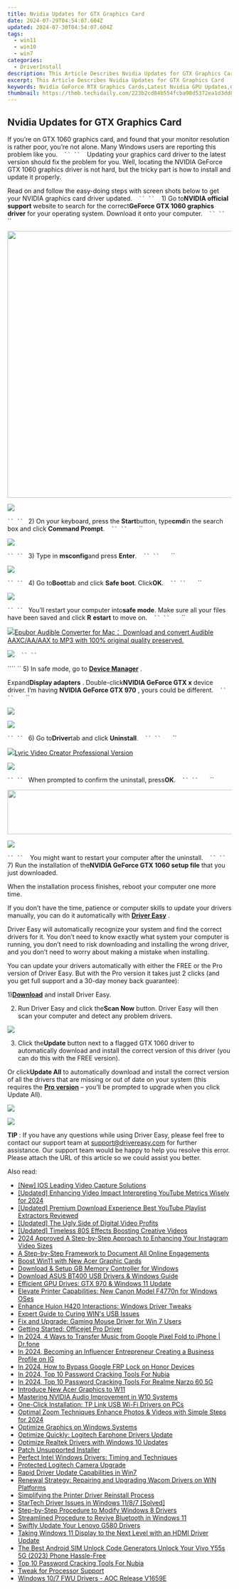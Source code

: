 ```yaml
---
title: Nvidia Updates for GTX Graphics Card
date: 2024-07-29T04:54:07.604Z
updated: 2024-07-30T04:54:07.604Z
tags:
  - win11
  - win10
  - win7
categories:
  - DriverInstall
description: This Article Describes Nvidia Updates for GTX Graphics Card
excerpt: This Article Describes Nvidia Updates for GTX Graphics Card
keywords: Nvidia GeForce RTX Graphics Cards,Latest Nvidia GPU Updates,GTX Series Graphics Card Performance,Nvidia Drivers for PC Gaming,New Features in Nvidia GPUs,Enhanced GTX Graphics Technology,Compatibility of Nvidia GTX with Laptops
thumbnail: https://thmb.techidaily.com/223b2cd84b554fcba98d5372ea1d3dd821fdb509b297d0e58b02ccac8ebf1737.jpg
---
```


## Nvidia Updates for GTX Graphics Card

 If you’re on GTX 1060 graphics card, and found that your monitor resolution is rather poor, you’re not alone. Many Windows users are reporting this problem like you.
```` ```` ```` ``
`` ```` ```` ```` Updating your graphics card driver to the latest version should fix the problem for you. Well, locating the NVIDIA GeForce GTX 1060 graphics driver is not hard, but the tricky part is how to install and update it properly.

 Read on and follow the easy-doing steps with screen shots below to get your NVIDIA graphics card driver updated.
```` ```` ```` ``
`` ```` ```` ```` 1) Go to**NVIDIA official support** website to search for the correct**GeForce GTX 1060 graphics driver** for your operating system. Download it onto your computer.
```` ```` ```` ``
`` ```` ```` ```` ```` ```` ``

<!-- affiliate ads begin -->
<a href="https://appsumo.8odi.net/c/5597632/2075461/7443" target="_top" id="2075461"><img src="//a.impactradius-go.com/display-ad/7443-2075461" border="0" alt="" width="1200" height="600"/></a><img height="0" width="0" src="https://appsumo.8odi.net/i/5597632/2075461/7443" style="position:absolute;visibility:hidden;" border="0" />
<!-- affiliate ads end -->
![](https://images.drivereasy.com/wp-content/uploads/2016/10/geforce-gtx-1060-graphics-driver.jpg)

```` ``
`` ```` ```` ````2) On your keyboard, press the **Start**button, type**cmd**in the search box and click **Command Prompt**.
```` ```` ```` ``
`` ```` ```` ```` ```` ```` ``

![](https://images.drivereasy.com/wp-content/uploads/2016/10/command-prompt-cmd.png)

```` ``
`` ```` ```` ````3) Type in **msconfig**and press **Enter**.
```` ```` ```` ``
`` ```` ```` ```` ```` ```` ``

![](https://images.drivereasy.com/wp-content/uploads/2016/10/msconfig.jpg)

```` ``
`` ```` ```` ````4) Go to**Boot**tab and click **Safe boot**. Click**OK**.
```` ```` ```` ``
`` ```` ```` ```` ```` ```` ``

![](https://images.drivereasy.com/wp-content/uploads/2016/10/system-configuration-safe-boot.jpg)

```` ``
`` ```` ```` ````You’ll restart your computer into**safe mode**. Make sure all your files have been saved and click **R** **estart** to move on.
```` ```` ```` ``
`` ```` ```` ```` ```` ```` ``

<!-- affiliate ads begin -->
<a href="https://secure.2checkout.com/order/checkout.php?PRODS=4713565&QTY=1&AFFILIATE=108875&CART=1"><img src="https://www.epubor.com/images/uppic/audible-converter-interface.png" border="0">Epubor Audible Converter for Mac： Download and convert Audible AAXC/AA/AAX to MP3 with 100% original quality preserved.</a>
<!-- affiliate ads end -->
![](https://images.drivereasy.com/wp-content/uploads/2016/10/system-configuration-restart.png)
```` ```` ```` ``
`` ```` ```` ````

```` `` 5) In safe mode, go to [**Device Manager**](https://tools.techidaily.com/drivereasy/download/) .

 Expand**Display adapters** . Double-click**NVIDIA GeForce GTX x** device driver. I’m having **NVIDIA GeForce GTX 970** , yours could be different.
```` ```` ```` ``
`` ```` ```` ```` ```` ```` ``

<!-- affiliate ads begin -->
<a href="https://store.massmailsoftware.com/order/checkout.php?PRODS=2069351&QTY=1&AFFILIATE=108875&CART=1"><img src="https://secure.avangate.com/images/merchant/dc87c13749315c7217cdc4ac692e704c/banera_for_partners-24_%282%29.jpg" border="0"></a>
<!-- affiliate ads end -->
![](https://images.drivereasy.com/wp-content/uploads/2016/10/nvidia-geforce-gtx-x.jpg)

```` ``
`` ```` ```` ````6) Go to**Driver**tab and click **Uninstall**.
```` ```` ```` ``
`` ```` ```` ```` ```` ```` ``

<!-- affiliate ads begin -->
<a href="https://secure.2checkout.com/order/checkout.php?PRODS=11224199&QTY=1&AFFILIATE=108875&CART=1"><img src="https://secure.avangate.com/images/merchant/e09fdffe648a30658a9657bbed7b2388/products/copy_boxshot_lyricvideo.png" border="0">Lyric Video Creator Professional Version</a>
<!-- affiliate ads end -->
![](https://images.drivereasy.com/wp-content/uploads/2016/10/uninstall-nvidia-geforce-gtx-driver.png)

```` ``
`` ```` ```` ````When prompted to confirm the uninstall, press**OK**.
```` ```` ```` ``
`` ```` ```` ```` ```` ```` ``

<!-- affiliate ads begin -->
<a href="https://imp.i110150.net/c/5597632/924299/11305" target="_top" id="924299"><img src="//a.impactradius-go.com/display-ad/11305-924299" border="0" alt="" width="520" height="100"/></a>
<!-- affiliate ads end -->
![](https://images.drivereasy.com/wp-content/uploads/2016/10/confrim-device-uninstall.png)

```` ``
`` ```` ```` ```` You might want to restart your computer after the uninstall.
```` ```` ```` ``
`` ```` ```` ```` 7) Run the installation of the**NVIDIA GeForce GTX 1060 setup file** that you just downloaded.

 When the installation process finishes, reboot your computer one more time.

 If you don’t have the time, patience or computer skills to update your drivers manually, you can do it automatically with [**Driver Easy**](https://tools.techidaily.com/drivereasy/download/) .

 Driver Easy will automatically recognize your system and find the correct drivers for it. You don’t need to know exactly what system your computer is running, you don’t need to risk downloading and installing the wrong driver, and you don’t need to worry about making a mistake when installing.

 You can update your drivers automatically with either the FREE or the Pro version of Driver Easy. But with the Pro version it takes just 2 clicks (and you get full support and a 30-day money back guarantee):

 1)[**Download**](https://tools.techidaily.com/drivereasy/download/) and install Driver Easy.

 2) Run Driver Easy and click the**Scan Now** button. Driver Easy will then scan your computer and detect any problem drivers.

![](https://images.drivereasy.com/wp-content/uploads/2017/04/img_58e5f35249bf7.png)

 3) Click the**Update** button next to a flagged GTX 1060 driver to automatically download and install the correct version of this driver (you can do this with the FREE version).

 Or click**Update All** to automatically download and install the correct version of all the drivers that are missing or out of date on your system (this requires the [**Pro version**](https://tools.techidaily.com/drivereasy/download/) – you’ll be prompted to upgrade when you click Update All).

<!-- affiliate ads begin -->
<a href="https://secure.2checkout.com/order/checkout.php?PRODS=4620778&QTY=1&AFFILIATE=108875&CART=1"><img src="https://secure.avangate.com/images/merchant/07dd4d5a72f5740ef0f035f201951476/300__250banner.jpg" border="0"></a>
<!-- affiliate ads end -->
![](https://images.drivereasy.com/wp-content/uploads/2017/04/img_58e5f46880945.jpg)

**TIP** : If you have any questions while using Driver Easy, please feel free to contact our support team at [support@drivereasy.com](https://tools.techidaily.com/drivereasy/download/) for further assistance. Our support team would be happy to help you resolve this error. Please attach the URL of this article so we could assist you better.

<ins class="adsbygoogle"
     style="display:block"
     data-ad-format="autorelaxed"
     data-ad-client="ca-pub-7571918770474297"
     data-ad-slot="1223367746"></ins>



<ins class="adsbygoogle"
     style="display:block"
     data-ad-client="ca-pub-7571918770474297"
     data-ad-slot="8358498916"
     data-ad-format="auto"
     data-full-width-responsive="true"></ins>





<span class="atpl-alsoreadstyle">Also read:</span>
<div><ul>
<li><a href="https://extra-approaches.techidaily.com/new-ios-leading-video-capture-solutions/"><u>[New] IOS Leading Video Capture Solutions</u></a></li>
<li><a href="https://facebook-record-videos.techidaily.com/updated-enhancing-video-impact-interpreting-youtube-metrics-wisely-for-2024/"><u>[Updated] Enhancing Video Impact  Interpreting YouTube Metrics Wisely for 2024</u></a></li>
<li><a href="https://facebook-video-share.techidaily.com/updated-premium-download-experience-best-youtube-playlist-extractors-reviewed/"><u>[Updated] Premium Download Experience  Best YouTube Playlist Extractors Reviewed</u></a></li>
<li><a href="https://facebook-video-share.techidaily.com/updated-the-ugly-side-of-digital-video-profits/"><u>[Updated] The Ugly Side of Digital Video Profits</u></a></li>
<li><a href="https://some-skills.techidaily.com/updated-timeless-80s-effects-boosting-creative-videos/"><u>[Updated] Timeless 80S Effects Boosting Creative Videos</u></a></li>
<li><a href="https://instagram-videos.techidaily.com/2024-approved-a-step-by-step-approach-to-enhancing-your-instagram-video-sizes/"><u>2024 Approved  A Step-by-Step Approach to Enhancing Your Instagram Video Sizes</u></a></li>
<li><a href="https://facebook.techidaily.com/a-step-by-step-framework-to-document-all-online-engagements/"><u>A Step-by-Step Framework to Document All Online Engagements</u></a></li>
<li><a href="https://driver-install.techidaily.com/boost-win11-with-new-acer-graphic-cards/"><u>Boost Win11 with New Acer Graphic Cards</u></a></li>
<li><a href="https://driver-install.techidaily.com/download-and-setup-gb-memory-controller-for-windows/"><u>Download & Setup GB Memory Controller for Windows</u></a></li>
<li><a href="https://driver-install.techidaily.com/download-asus-bt400-usb-drivers-and-windows-guide/"><u>Download ASUS BT400 USB Drivers & Windows Guide</u></a></li>
<li><a href="https://driver-install.techidaily.com/efficient-gpu-drives-gtx-970-and-windows-11-update/"><u>Efficient GPU Drives: GTX 970 & Windows 11 Update</u></a></li>
<li><a href="https://driver-install.techidaily.com/elevate-printer-capabilities-new-canon-model-f4770n-for-windows-oses/"><u>Elevate Printer Capabilities: New Canon Model F4770n for Windows OSes</u></a></li>
<li><a href="https://driver-install.techidaily.com/enhance-huion-h420-interactions-windows-driver-tweaks/"><u>Enhance Huion H420 Interactions: Windows Driver Tweaks</u></a></li>
<li><a href="https://driver-install.techidaily.com/expert-guide-to-curing-wins-usb-issues/"><u>Expert Guide to Curing WIN's USB Issues</u></a></li>
<li><a href="https://driver-install.techidaily.com/fix-and-upgrade-gaming-mouse-driver-for-win-7-users/"><u>Fix and Upgrade: Gaming Mouse Driver for Win 7 Users</u></a></li>
<li><a href="https://driver-install.techidaily.com/getting-started-officejet-pro-driver/"><u>Getting Started: Officejet Pro Driver</u></a></li>
<li><a href="https://android-transfer.techidaily.com/in-2024-4-ways-to-transfer-music-from-google-pixel-fold-to-iphone-drfone-by-drfone-transfer-from-android-transfer-from-android/"><u>In 2024, 4 Ways to Transfer Music from Google Pixel Fold to iPhone | Dr.fone</u></a></li>
<li><a href="https://instagram-clips.techidaily.com/in-2024-becoming-an-influencer-entrepreneur-creating-a-business-profile-on-ig/"><u>In 2024, Becoming an Influencer Entrepreneur  Creating a Business Profile on IG</u></a></li>
<li><a href="https://bypass-frp.techidaily.com/in-2024-how-to-bypass-google-frp-lock-on-honor-devices-by-drfone-android/"><u>In 2024, How to Bypass Google FRP Lock on Honor Devices</u></a></li>
<li><a href="https://easy-unlock-android.techidaily.com/in-2024-top-10-password-cracking-tools-for-nubia-by-drfone-android/"><u>In 2024, Top 10 Password Cracking Tools For Nubia</u></a></li>
<li><a href="https://easy-unlock-android.techidaily.com/in-2024-top-10-password-cracking-tools-for-realme-narzo-60-5g-by-drfone-android/"><u>In 2024, Top 10 Password Cracking Tools For Realme Narzo 60 5G</u></a></li>
<li><a href="https://driver-install.techidaily.com/introduce-new-acer-graphics-to-w11/"><u>Introduce New Acer Graphics to W11</u></a></li>
<li><a href="https://driver-install.techidaily.com/mastering-nvidia-audio-improvement-in-w10-systems/"><u>Mastering NVIDIA Audio Improvement in W10 Systems</u></a></li>
<li><a href="https://driver-install.techidaily.com/one-click-installation-tp-link-usb-wi-fi-drivers-on-pcs/"><u>One-Click Installation: TP Link USB Wi-Fi Drivers on PCs</u></a></li>
<li><a href="https://extra-guidance.techidaily.com/optimal-zoom-techniques-enhance-photos-and-videos-with-simple-steps-for-2024/"><u>Optimal Zoom Techniques  Enhance Photos & Videos with Simple Steps for 2024</u></a></li>
<li><a href="https://driver-install.techidaily.com/optimize-graphics-on-windows-systems/"><u>Optimize Graphics on Windows Systems</u></a></li>
<li><a href="https://driver-install.techidaily.com/optimize-quickly-logitech-earphone-drivers-update/"><u>Optimize Quickly: Logitech Earphone Drivers Update</u></a></li>
<li><a href="https://driver-install.techidaily.com/optimize-realtek-drivers-with-windows-10-updates/"><u>Optimize Realtek Drivers with Windows 10 Updates</u></a></li>
<li><a href="https://driver-install.techidaily.com/patch-unsupported-installer/"><u>Patch Unsupported Installer</u></a></li>
<li><a href="https://driver-install.techidaily.com/perfect-intel-windows-drivers-timing-and-techniques/"><u>Perfect Intel Windows Drivers: Timing and Techniques</u></a></li>
<li><a href="https://driver-install.techidaily.com/protected-logitech-camera-upgrade/"><u>Protected Logitech Camera Upgrade</u></a></li>
<li><a href="https://driver-install.techidaily.com/rapid-driver-update-capabilities-in-win7/"><u>Rapid Driver Update Capabilities in Win7</u></a></li>
<li><a href="https://driver-install.techidaily.com/renewal-strategy-repairing-and-upgrading-wacom-drivers-on-win-platforms/"><u>Renewal Strategy: Repairing and Upgrading Wacom Drivers on WIN Platforms</u></a></li>
<li><a href="https://driver-install.techidaily.com/simplifying-the-printer-driver-reinstall-process/"><u>Simplifying the Printer Driver Reinstall Process</u></a></li>
<li><a href="https://driver-install.techidaily.com/startech-driver-issues-in-windows-1187-solved/"><u>StarTech Driver Issues in Windows 11/8/7 [Solved]</u></a></li>
<li><a href="https://driver-install.techidaily.com/step-by-step-procedure-to-modify-windows-8-drivers/"><u>Step-by-Step Procedure to Modify Windows 8 Drivers</u></a></li>
<li><a href="https://driver-install.techidaily.com/streamlined-procedure-to-revive-bluetooth-in-windows-11/"><u>Streamlined Procedure to Revive Bluetooth in Windows 11</u></a></li>
<li><a href="https://driver-install.techidaily.com/swiftly-update-your-lenovo-g580-drivers/"><u>Swiftly Update Your Lenovo G580 Drivers</u></a></li>
<li><a href="https://driver-install.techidaily.com/taking-windows-11-display-to-the-next-level-with-an-hdmi-driver-update/"><u>Taking Windows 11 Display to the Next Level with an HDMI Driver Update</u></a></li>
<li><a href="https://sim-unlock.techidaily.com/the-best-android-sim-unlock-code-generators-unlock-your-vivo-y55s-5g-2023-phone-hassle-free-by-drfone-android/"><u>The Best Android SIM Unlock Code Generators Unlock Your Vivo Y55s 5G (2023) Phone Hassle-Free</u></a></li>
<li><a href="https://easy-unlock-android.techidaily.com/top-10-password-cracking-tools-for-nubia-by-drfone-android/"><u>Top 10 Password Cracking Tools For Nubia</u></a></li>
<li><a href="https://driver-install.techidaily.com/tweak-for-processor-support/"><u>Tweak for Processor Support</u></a></li>
<li><a href="https://driver-install.techidaily.com/windows-107-fwu-drivers-aoc-release-v1659e/"><u>Windows 10/7 FWU Drivers - AOC Release V1659E</u></a></li>
</ul></div>
